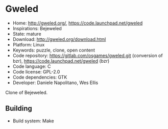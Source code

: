 # Gweled

- Home: http://gweled.org/, https://code.launchpad.net/gweled
- Inspirations: Bejeweled
- State: mature
- Download: http://gweled.org/download.html
- Platform: Linux
- Keywords: puzzle, clone, open content
- Code repository: https://gitlab.com/osgames/gweled.git (conversion of bzr), https://code.launchpad.net/gweled (bzr)
- Code language: C
- Code license: GPL-2.0
- Code dependencies: GTK
- Developer: Daniele Napolitano, Wes Ellis

Clone of Bejeweled.

## Building

- Build system: Make
